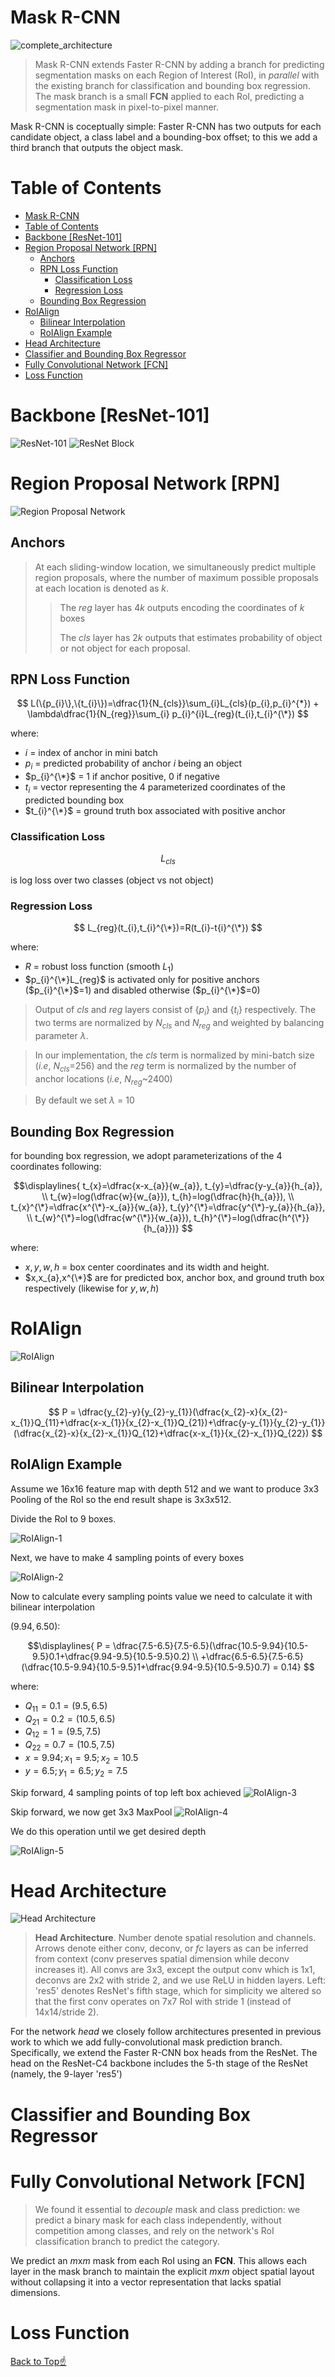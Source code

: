 # Mask R-CNN
![complete_architecture](assets/images/complete_architecture.png)
> Mask R-CNN extends Faster R-CNN by adding a branch for predicting segmentation masks on each Region of Interest (RoI), in _parallel_ with the existing branch for classification and bounding box regression. The mask branch is a small **FCN** applied to each RoI, predicting a segmentation mask in pixel-to-pixel manner.

Mask R-CNN is coceptually simple: Faster R-CNN has two outputs for each candidate object, a class label and a bounding-box offset; to this we add a third branch that outputs the object mask.

# Table of Contents
- [Mask R-CNN](#mask-r-cnn)
- [Table of Contents](#table-of-contents)
- [Backbone \[ResNet-101\]](#backbone-resnet-101)
- [Region Proposal Network \[RPN\]](#region-proposal-network-rpn)
  - [Anchors](#anchors)
  - [RPN Loss Function](#rpn-loss-function)
    - [Classification Loss](#classification-loss)
    - [Regression Loss](#regression-loss)
  - [Bounding Box Regression](#bounding-box-regression)
- [RoIAlign](#roialign)
  - [Bilinear Interpolation](#bilinear-interpolation)
  - [RoIAlign Example](#roialign-example)
- [Head Architecture](#head-architecture)
- [Classifier and Bounding Box Regressor](#classifier-and-bounding-box-regressor)
- [Fully Convolutional Network \[FCN\]](#fully-convolutional-network-fcn)
- [Loss Function](#loss-function)

# Backbone [ResNet-101]
![ResNet-101](assets/images/resnet-101.png)
![ResNet Block](assets/images/resnet_block.png)
<!-- This backbone with ResNet-101 for example is denoted by ResNet-101-C4. Extracted features from the final convolutional layers of the 4-th stage, which we call C4. -->

# Region Proposal Network [RPN]
![Region Proposal Network](assets/images/rpn.png)
## Anchors
> At each sliding-window location, we simultaneously predict multiple region proposals, where the number of maximum possible proposals at each location is denoted as $k$.
> > The $reg$ layer has $4k$ outputs encoding the coordinates of $k$ boxes
> >
> > The $cls$ layer has $2k$ outputs that estimates probability of object or not object for each proposal.

## RPN Loss Function

$$
L(\{p_{i}\},\{t_{i}\})=\dfrac{1}{N_{cls}}\sum_{i}L_{cls}(p_{i},p_{i}^{*}) + \lambda\dfrac{1}{N_{reg}}\sum_{i} p_{i}^{i}L_{reg}(t_{i},t_{i}^{\*})
$$

where:
- $i$ = index of anchor in mini batch
- $p_{i}$ = predicted probability of anchor $i$ being an object
- $p_{i}^{\*}$ = 1 if anchor positive, 0 if negative
- $t_{i}$ = vector representing the 4 parameterized coordinates of the predicted bounding box
- $t_{i}^{\*}$ = ground truth box associated with positive anchor
 
### Classification Loss

$$
L_{cls}
$$

is log loss over two classes (object vs not object)

### Regression Loss

$$
L_{reg}(t_{i},t_{i}^{\*})=R(t_{i}-t{i}^{\*})
$$

where:
- $R$ = robust loss function (smooth $L_{1}$)
- $p_{i}^{\*}L_{reg}$ is activated only for positive anchors ($p_{i}^{\*}$=1) and disabled otherwise ($p_{i}^{\*}$=0)

> Output of $cls$ and $reg$ layers consist of $\{p_{i}\}$ and $\{t_{i}\}$ respectively. The two terms are normalized by $N_{cls}$ and $N_{reg}$ and weighted by balancing parameter $\lambda$.

> In our implementation, the $cls$ term is normalized by mini-batch size (_i.e_, $N_{cls}$=256) and the $reg$ term is normalized by the number of anchor locations (_i.e_, $N_{reg}$~2400)

> By default we set $\lambda$ = 10

## Bounding Box Regression
for bounding box regression, we adopt parameterizations of the 4 coordinates following:

$$\displaylines{
t_{x}=\dfrac{x-x_{a}}{w_{a}}, t_{y}=\dfrac{y-y_{a}}{h_{a}}, \\
t_{w}=log(\dfrac{w}{w_{a}}), t_{h}=log(\dfrac{h}{h_{a}}), \\
t_{x}^{\*}=\dfrac{x^{\*}-x_{a}}{w_{a}}, t_{y}^{\*}=\dfrac{y^{\*}-y_{a}}{h_{a}}, \\
t_{w}^{\*}=log(\dfrac{w^{\*}}{w_{a}}), t_{h}^{\*}=log(\dfrac{h^{\*}}{h_{a}})}
$$

where:

- $x,y,w,h$ = box center coordinates and its width and height.
- $x,x_{a},x^{\*}$ are for predicted box, anchor box, and ground truth box respectively (likewise for $y,w,h$)

# RoIAlign
![RoIAlign](assets/images/roialign.png)

## Bilinear Interpolation

$$
P = \dfrac{y_{2}-y}{y_{2}-y_{1}}(\dfrac{x_{2}-x}{x_{2}-x_{1}}Q_{11}+\dfrac{x-x_{1}}{x_{2}-x_{1}}Q_{21})+\dfrac{y-y_{1}}{y_{2}-y_{1}}(\dfrac{x_{2}-x}{x_{2}-x_{1}}Q_{12}+\dfrac{x-x_{1}}{x_{2}-x_{1}}Q_{22})
$$

## RoIAlign Example
Assume we 16x16 feature map with depth 512 and we want to produce 3x3 Pooling of the RoI so the end result shape is 3x3x512.

Divide the RoI to 9 boxes.

![RoIAlign-1](assets/images/roialign-1.png)

Next, we have to make 4 sampling points of every boxes

![RoIAlign-2](assets/images/roialign-2.png)

Now to calculate every sampling points value we need to calculate it with bilinear interpolation

$(9.94, 6.50)$:

$$\displaylines{
P = \dfrac{7.5-6.5}{7.5-6.5}(\dfrac{10.5-9.94}{10.5-9.5}0.1+\dfrac{9.94-9.5}{10.5-9.5}0.2) \\
+\dfrac{6.5-6.5}{7.5-6.5}(\dfrac{10.5-9.94}{10.5-9.5}1+\dfrac{9.94-9.5}{10.5-9.5}0.7) = 0.14}
$$

where:
- $Q_{11}=0.1=(9.5,6.5)$
- $Q_{21}=0.2=(10.5,6.5)$
- $Q_{12}=1=(9.5,7.5)$
- $Q_{22}=0.7=(10.5,7.5)$
- $x=9.94;x_{1}=9.5;x_{2}=10.5$
- $y=6.5;y_{1}=6.5;y_{2}=7.5$

Skip forward, 4 sampling points of top left box achieved
![RoIAlign-3](assets/images/roialign-3.png)

Skip forward, we now get 3x3 MaxPool
![RoIAlign-4](assets/images/roialign-4.png)

We do this operation until we get desired depth

![RoIAlign-5](assets/images/roialign-5.png)

# Head Architecture
![Head Architecture](assets/images/head_architecture.png)
> **Head Architecture**. Number denote spatial resolution and channels. Arrows denote either conv, deconv, or _fc_ layers as can be inferred from context (conv preserves spatial dimension while deconv increases it). All convs are 3x3, except the output conv which is 1x1, deconvs are 2x2 with stride 2, and we use ReLU in hidden layers. Left: 'res5' denotes ResNet's fifth stage, which for simplicity we altered so that the first conv operates on 7x7 RoI with stride 1 (instead of 14x14/stride 2).

For the network _head_ we closely follow architectures presented in previous work to which we add fully-convolutional mask prediction branch. Specifically, we extend the Faster R-CNN box heads from the ResNet. The head on the ResNet-C4 backbone includes the 5-th stage of the ResNet (namely, the 9-layer 'res5')

# Classifier and Bounding Box Regressor

# Fully Convolutional Network [FCN]
> We found it essential to _decouple_ mask and class prediction: we predict a binary mask for each class independently, without competition among classes, and rely on the network's RoI classification branch to predict the category.

We predict an $m$x$m$ mask from each RoI using an **FCN**. This allows each layer in the mask branch to maintain the explicit $m$x$m$ object spatial layout without collapsing it into a vector representation that lacks spatial dimensions.

# Loss Function
[Back to Top:point_up:](#table-of-contents)
